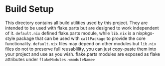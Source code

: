 # Build Setup

This directory contains all build utilities used by this project.
They are intended to be used with flake.parts but are designed to work independent of it.
`default.nix` defined flake.parts module, while `lib.nix` is a nixpkgs-style package that can be used with `callPackage` to provide the core functionality.
`default.nix` files may depend on other modules but `lib.nix` files do not to preserve full reusablility, you can just copy-paste them into your project and use as you wish.
flake.parts modules are exposed as flake attributes under `flakeModules.<moduleName>`

